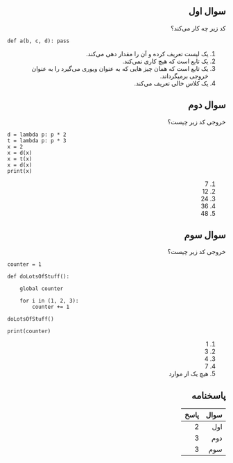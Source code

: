 <div dir="rtl">

## سوال اول

کد زیر چه کار می‌کند؟

<div dir="ltr">

```
def a(b, c, d): pass
```

</div>

1. یک لیست تعریف کرده و آن را مقدار دهی می‌کند.
2. یک تابع است که هیچ کاری نمی‌کند.
3. یک تابع است که همان چیز هایی که به عنوان ویوری می‌گیرد را به عنوان خروجی بر‌میگرداند.
4. یک کلاس خالی تعریف می‌کند.


## سوال دوم

خروجی کد زیر چیست؟

<div dir="ltr">

```
d = lambda p: p * 2
t = lambda p: p * 3
x = 2
x = d(x)
x = t(x)
x = d(x)
print(x)
```

</div>

1. 7
2. 12
3. 24
4. 36
5. 48


## سوال سوم

خروجی کد زیر چیست؟

<div dir="ltr">

```
counter = 1 

def doLotsOfStuff():
    
    global counter

    for i in (1, 2, 3): 
        counter += 1

doLotsOfStuff()

print(counter)
```

</div>

1. 1
2. 3
3. 4
4. 7
5. هیچ یک از موارد



## پاسخنامه

سوال     | پاسخ
-------- | ---
اول | 2
دوم    | 3
سوم     | 3


</div>